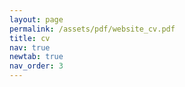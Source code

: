 ```yaml
---
layout: page
permalink: /assets/pdf/website_cv.pdf
title: cv
nav: true
newtab: true
nav_order: 3
---
```

